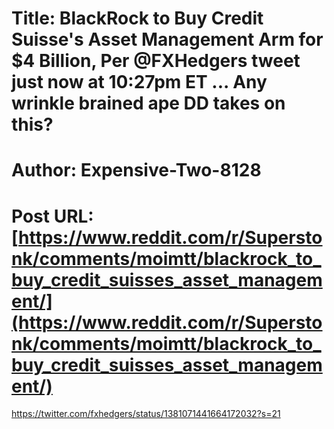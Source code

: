 # Title: BlackRock to Buy Credit Suisse's Asset Management Arm for $4 Billion, Per @FXHedgers tweet just now at 10:27pm ET ... Any wrinkle brained ape DD takes on this?
# Author: Expensive-Two-8128
# Post URL: [https://www.reddit.com/r/Superstonk/comments/moimtt/blackrock_to_buy_credit_suisses_asset_management/](https://www.reddit.com/r/Superstonk/comments/moimtt/blackrock_to_buy_credit_suisses_asset_management/)


https://twitter.com/fxhedgers/status/1381071441664172032?s=21